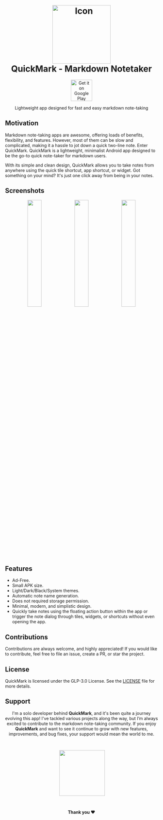 <h1 align="center">
    <img src="https://github.com/xectrone/xectrone/blob/main/assets/QuickMark/Icon/Icon%20%E2%80%93%209.png" width="192" height="192" alt="Icon">
    <br />
    <b>QuickMark - Markdown Notetaker</b>
</h1>

<div align="center">

[<img src="https://play.google.com/intl/en_us/badges/images/generic/en_badge_web_generic.png" alt="Get it on Google Play"  height="70"/>](https://play.google.com/store/apps/details?id=com.xectrone.quickmark)

Lightweight app designed for fast and easy markdown note-taking

</div>

## Motivation 

Markdown note-taking apps are awesome, offering loads of benefits, flexibility, and features. However, most of them can be slow and complicated, making it a hassle to jot down a quick two-line note. Enter QuickMark. QuickMark is a lightweight, minimalist Android app designed to be the go-to quick note-taker for markdown users.

With its simple and clean design, QuickMark allows you to take notes from anywhere using the quick tile shortcut, app shortcut, or widget. Got something on your mind? It's just one click away from being in your notes.

## Screenshots

</div>
<div align="left">

<div align="center">
    <img src="https://github.com/xectrone/xectrone/blob/main/assets/QuickMark/Screenshots/Artboard%20%E2%80%93%201.png" width="30%"  alt=""/>
    <img src="https://github.com/xectrone/xectrone/blob/main/assets/QuickMark/Screenshots/Artboard%20%E2%80%93%202.png" width="30%"  alt=""/>
    <img src="https://github.com/xectrone/xectrone/blob/main/assets/QuickMark/Screenshots/Artboard%20%E2%80%93%208.png" width="30%"  alt=""/>
</div>
</div>



## Features

* Ad-Free.
* Small APK size.
* Light/Dark/Black/System themes.
* Automatic note name generation.
* Does not required storage permission.
* Minimal, modern, and simplistic design.
* Quickly take notes using the floating action button within the app or trigger the note dialog through tiles, widgets, or shortcuts without even opening the app.



## Contributions
Contributions are always welcome, and highly appreciated! If you would like to contribute, feel free to file an issue, create a PR, or star the project.

## License
QuickMark is licensed under the GLP-3.0 License. See the [LICENSE](./LICENSE) file for more details.

## Support
<div align="center">

  
I'm a solo developer behind **QuickMark**, and it's been quite a journey evolving this app! I've tackled various projects along the way, but I’m always excited to contribute to the markdown note-taking community.
If you enjoy **QuickMark** and want to see it continue to grow with new features, improvements, and bug fixes, your support would mean the world to me.

<br/>

 <a style="display: inline-block; margin-right: 0.25rem;"><a href="https://www.ko-fi.com/xectrone"><img src="https://storage.ko-fi.com/cdn/kofi2.png?v=3" width="150"/></a></a>

<br/>

**Thank you ❤️**

</div>


